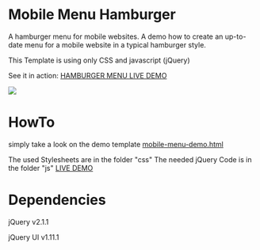 Mobile Menu Hamburger
===

A hamburger menu for mobile websites. A demo how to create
an up-to-date menu for a mobile website in a typical hamburger style.

This Template is using only CSS and javascript (jQuery)

See it in action:
<a target="_blank" href="http://ymc-thzi.github.io/mobile-menu-hamburger/mobile-menu-demo.html">HAMBURGER MENU LIVE DEMO</a>

<img src="https://raw.githubusercontent.com/ymc-thzi/mobile-menu-hamburger/master/mobile-hamburger.gif" />

HowTo
===
simply take a look on the demo template
<a href="https://github.com/ymc-thzi/mobile-menu-hamburger/blob/master/mobile-menu-demo.html">mobile-menu-demo.html</a>

The used Stylesheets are in the folder "css"
The needed jQuery Code is in the folder "js"
<a target="_blank" href="http://ymc-thzi.github.io/mobile-menu-hamburger/mobile-menu-demo.html">LIVE DEMO</a>


Dependencies
===
jQuery 
v2.1.1

jQuery UI 
v1.11.1
